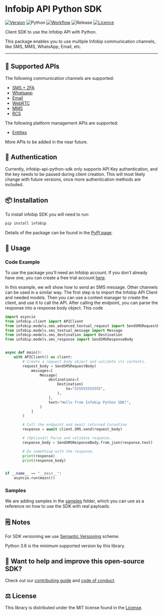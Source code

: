# Infobip API Python SDK

[![Version](https://img.shields.io/pypi/v/infobip-api-python-sdk)](https://pypi.org/project/infobip-api-python-sdk/)
![Python](https://img.shields.io/pypi/pyversions/infobip-api-python-sdk)
[![Workflow](https://img.shields.io/github/workflow/status/infobip-community/infobip-api-python-sdk/Python%20package)](https://github.com/infobip-community/infobip-api-python-sdk/actions/workflows/python-package.yml)
![Release](https://img.shields.io/github/release-date/infobip-community/infobip-api-python-sdk)
[![Licence](https://img.shields.io/github/license/infobip-community/infobip-api-python-sdk)](LICENSE)

Client SDK to use the Infobip API with Python.

This package enables you to use multiple Infobip communication channels, like SMS, MMS, WhatsApp, Email, etc.

---

## 📡 Supported APIs

The following communication channels are supported:

- [SMS + 2FA](https://www.infobip.com/docs/api#channels/sms)
- [Whatsapp](https://www.infobip.com/docs/api#channels/whatsapp)
- [Email](https://www.infobip.com/docs/api#channels/email)
- [WebRTC](https://www.infobip.com/docs/api#channels/webrtc/)
- [MMS](https://www.infobip.com/docs/api#channels/mms)
- [RCS](https://www.infobip.com/docs/api#channels/rcs)

The following platform management APIs are supported:
- [Entities](https://www.infobip.com/docs/api/platform/application-entity)

More APIs to be added in the near future.

## 🔐 Authentication

Currently, infobip-api-python-sdk only supports API Key authentication,
and the key needs to be passed during client creation.
This will most likely change with future versions,
once more authentication methods are included.

## 📦 Installation

To install infobip SDK you will need to run:

```bash
pip install infobip
```

Details of the package can be found
in the [PyPI page](https://pypi.org/project/infobip/).

## 🚀 Usage

### Code Example
To use the package you'll need an Infobip account.
If you don't already have one, you can create a free trial account
[here](https://www.infobip.com/signup).

In this example, we will show how to send an SMS message.
Other channels can be used in a similar way.
The first step is to import the Infobip API Client and needed models.
Then you can use a context manager to create the client, and use it to call the API.
After calling the endpoint, you can parse the response into a response body object.
This code

```python
import asyncio
from infobip.client import APIClient
from infobip.models.sms_advanced_textual_request import SendSMSRequestBody
from infobip.models.sms_textual_message import Message
from infobip.models.sms_destination import Destination
from infobip.models.sms_response import SendSMSResponseBody


async def main():
    with APIClient() as client:
        # Create a request body object and validate its contents.
        request_body = SendSMSRequestBody(
            messages=[
                Message(
                    destinations=[
                        Destination(
                            to="555555555555",
                        ),
                    ],
                    text="Hello from Infobip Python SDK!",
                )
            ]
        )

        # Call the endpoint and await returned Coroutine
        response = await client.SMS.send(request_body)

        # (Optional) Parse and validate response.
        response_body = SendSMSResponseBody.from_json(response.text)

        # Do something with the response.
        print(response)
        print(response_body)


if __name__ == "__main__":
    asyncio.run(main())
```

### Samples

We are adding samples in the [samples](samples) folder, which you can use as a reference on how to use the SDK
with real payloads.

## 🗒️ Notes

For SDK versioning we use
[Semantic Versioning](https://semver.org) scheme.

Python 3.6 is the minimum supported version by this library.

## 🧡 Want to help and improve this open-source SDK?

Check out our [contributing guide](CONTRIBUTING.md) and [code of conduct](CODE_OF_CONDUCT.md).

## ⚖️ License

This library is distributed under the MIT license found in the [License](LICENSE).
